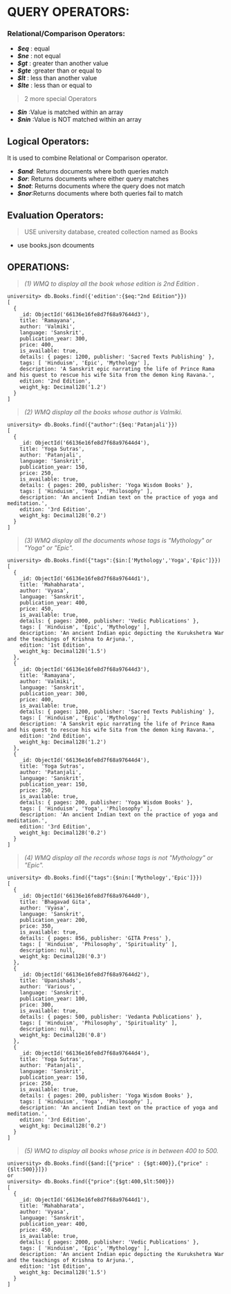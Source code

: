 # QUERY OPERATORS:
### Relational/Comparison Operators:
- _**$eq**_ : equal
- _**$ne**_ : not equal
- _**$gt**_ : greater than another value
- _**$gte**_ :greater than or equal to 
- _**$lt**_ : less than another value
- _**$lte**_ : less than or equal to 

> 2 more special Operators
- _**$in**_ :Value is matched within an array
- _**$nin**_ :Value is NOT  matched within an array


## Logical Operators:
It is used to combine Relational or Comparison operator.
- _**$and**_: Returns documents where both queries match
- _**$or**_: Returns documents where either query matches
- _**$not**_: Returns documents where the query does not match
- _**$nor**_:Returns documents where both queries fail to match

## Evaluation Operators:



> USE university database,
> created collection named as Books
- use books.json dcouments

## OPERATIONS:
> _(1) WMQ to display all the book whose edition is 2nd Edition ._

```
university> db.Books.find({'edition':{$eq:"2nd Edition"}})
[
  {
    _id: ObjectId('66136e16fe8d7f68a97644d3'),
    title: 'Ramayana',
    author: 'Valmiki',
    language: 'Sanskrit',
    publication_year: 300,
    price: 400,
    is_available: true,
    details: { pages: 1200, publisher: 'Sacred Texts Publishing' },
    tags: [ 'Hinduism', 'Epic', 'Mythology' ],
    description: 'A Sanskrit epic narrating the life of Prince Rama and his quest to rescue his wife Sita from the demon king Ravana.',
    edition: '2nd Edition',
    weight_kg: Decimal128('1.2')
  }
]
```

> _(2) WMQ display all the books whose author is Valmiki._

``` 
university> db.Books.find({"author":{$eq:'Patanjali'}})
[
  {
    _id: ObjectId('66136e16fe8d7f68a97644d4'),
    title: 'Yoga Sutras',
    author: 'Patanjali',
    language: 'Sanskrit',
    publication_year: 150,
    price: 250,
    is_available: true,
    details: { pages: 200, publisher: 'Yoga Wisdom Books' },
    tags: [ 'Hinduism', 'Yoga', 'Philosophy' ],
    description: 'An ancient Indian text on the practice of yoga and meditation.',
    edition: '3rd Edition',
    weight_kg: Decimal128('0.2')
  }
]
```

> _(3) WMQ display all the documents whose tags is "Mythology" or "Yoga" or "Epic"._

```
university> db.Books.find({"tags":{$in:['Mythology','Yoga','Epic']}})
[
  {
    _id: ObjectId('66136e16fe8d7f68a97644d1'),
    title: 'Mahabharata',
    author: 'Vyasa',
    language: 'Sanskrit',
    publication_year: 400,
    price: 450,
    is_available: true,
    details: { pages: 2000, publisher: 'Vedic Publications' },
    tags: [ 'Hinduism', 'Epic', 'Mythology' ],
    description: 'An ancient Indian epic depicting the Kurukshetra War and the teachings of Krishna to Arjuna.',
    edition: '1st Edition',
    weight_kg: Decimal128('1.5')
  },
  {
    _id: ObjectId('66136e16fe8d7f68a97644d3'),
    title: 'Ramayana',
    author: 'Valmiki',
    language: 'Sanskrit',
    publication_year: 300,
    price: 400,
    is_available: true,
    details: { pages: 1200, publisher: 'Sacred Texts Publishing' },
    tags: [ 'Hinduism', 'Epic', 'Mythology' ],
    description: 'A Sanskrit epic narrating the life of Prince Rama and his quest to rescue his wife Sita from the demon king Ravana.',
    edition: '2nd Edition',
    weight_kg: Decimal128('1.2')
  },
  {
    _id: ObjectId('66136e16fe8d7f68a97644d4'),
    title: 'Yoga Sutras',
    author: 'Patanjali',
    language: 'Sanskrit',
    publication_year: 150,
    price: 250,
    is_available: true,
    details: { pages: 200, publisher: 'Yoga Wisdom Books' },
    tags: [ 'Hinduism', 'Yoga', 'Philosophy' ],
    description: 'An ancient Indian text on the practice of yoga and meditation.',
    edition: '3rd Edition',
    weight_kg: Decimal128('0.2')
  }
]
```
> _(4) WMQ display all the records whose tags is not "Mythology" or "Epic"._

```
university> db.Books.find({"tags":{$nin:['Mythology','Epic']}})
[
  {
    _id: ObjectId('66136e16fe8d7f68a97644d0'),
    title: 'Bhagavad Gita',
    author: 'Vyasa',
    language: 'Sanskrit',
    publication_year: 200,
    price: 350,
    is_available: true,
    details: { pages: 856, publisher: 'GITA Press' },
    tags: [ 'Hinduism', 'Philosophy', 'Spirituality' ],
    description: null,
    weight_kg: Decimal128('0.3')
  },
  {
    _id: ObjectId('66136e16fe8d7f68a97644d2'),
    title: 'Upanishads',
    author: 'Various',
    language: 'Sanskrit',
    publication_year: 100,
    price: 300,
    is_available: true,
    details: { pages: 500, publisher: 'Vedanta Publications' },
    tags: [ 'Hinduism', 'Philosophy', 'Spirituality' ],
    description: null,
    weight_kg: Decimal128('0.8')
  },
  {
    _id: ObjectId('66136e16fe8d7f68a97644d4'),
    title: 'Yoga Sutras',
    author: 'Patanjali',
    language: 'Sanskrit',
    publication_year: 150,
    price: 250,
    is_available: true,
    details: { pages: 200, publisher: 'Yoga Wisdom Books' },
    tags: [ 'Hinduism', 'Yoga', 'Philosophy' ],
    description: 'An ancient Indian text on the practice of yoga and meditation.',
    edition: '3rd Edition',
    weight_kg: Decimal128('0.2')
  }
]
```
> _(5) WMQ to display all books whose price is in between 400 to 500._

```
university> db.Books.find({$and:[{"price" : {$gt:400}},{"price" : {$lt:500}}]})
or
university> db.Books.find({"price":{$gt:400,$lt:500}})
[
  {
    _id: ObjectId('66136e16fe8d7f68a97644d1'),
    title: 'Mahabharata',
    author: 'Vyasa',
    language: 'Sanskrit',
    publication_year: 400,
    price: 450,
    is_available: true,
    details: { pages: 2000, publisher: 'Vedic Publications' },
    tags: [ 'Hinduism', 'Epic', 'Mythology' ],
    description: 'An ancient Indian epic depicting the Kurukshetra War and the teachings of Krishna to Arjuna.',
    edition: '1st Edition',
    weight_kg: Decimal128('1.5')
  }
]
```

